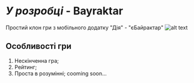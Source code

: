 # *У розробці* - Bayraktar 
Проcтий клон гри з мобільного додатку "Дія" - "єБайрактар"
![alt text](https://imgur.com/a/C6exhC7)
## Особливості гри
1. Нескінченна гра;
2. Рейтинг;
3. Проста в розумінні;
cooming soon...
